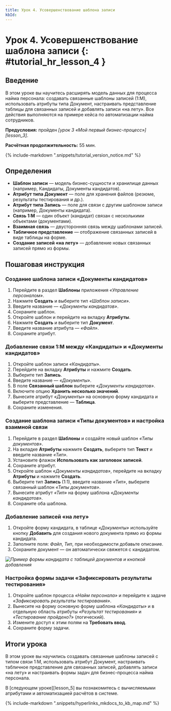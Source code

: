 ```yaml
---
title: Урок 4. Усовершенствование шаблона записи
kbId: 
---
```


# Урок 4. Усовершенствование шаблона записи {: #tutorial_hr_lesson_4 }

## Введение

В этом уроке вы научитесь расширять модель данных для процесса найма персонала: создавать связанные шаблоны записей (1:М), использовать атрибуты типа Документ, настраивать представление таблицы для связанных записей и добавлять записи «на лету». Все действия выполняются на примере кейса по автоматизации найма сотрудников.

**Предусловия:** пройден _[урок 3 «Мой первый бизнес-процесс»][lesson_3]_.

**Расчётная продолжительность:** 55 мин.

{% include-markdown ".snippets/tutorial_version_notice.md" %}

## Определения

- **Шаблон записи** — модель бизнес-сущности и хранилище данных (например, Кандидаты, Документы кандидатов).
- **Атрибут типа Документ** — поле для хранения файлов (резюме, результаты тестирования и др.).
- **Атрибут типа Запись** — поле для связи с другим шаблоном записи (например, Документы кандидата).
- **Связь 1:М** — один объект (кандидат) связан с несколькими объектами (документами).
- **Взаимная связь** — двусторонняя связь между шаблонами записей.
- **Табличное представление** — отображение связанных записей в виде таблицы на форме.
- **Создание записей «на лету»** — добавление новых связанных записей прямо из формы.

## Пошаговая инструкция

### Создание шаблона записи «Документы кандидатов»

1. Перейдите в раздел **Шаблоны** приложения _«Управление персоналом»_.
2. Нажмите **Создать** и выберите тип _«Шаблон записи»_.
3. Введите название — _«Документы кандидатов»_.
4. Сохраните шаблон.
5. Откройте шаблон и перейдите на вкладку **Атрибуты**.
6. Нажмите **Создать** и выберите тип **Документ**.
7. Введите название атрибута — _«Файл»_.
8. Сохраните атрибут.

### Добавление связи 1:М между «Кандидаты» и «Документы кандидатов»

1. Откройте шаблон записи _«Кандидаты»_.
2. Перейдите на вкладку **Атрибуты** и нажмите **Создать**.
3. Выберите тип **Запись**.
4. Введите название — _«Документы»_.
5. В поле **Связанный шаблон** выберите _«Документы кандидатов»_.
6. Включите опцию **Хранить несколько значений**.
7. Вынесите атрибут _«Документы»_ на основную форму кандидата и выберите представление — **Таблица**.
8. Сохраните изменения.

### Создание шаблона записи «Типы документов» и настройка взаимной связи

1. Перейдите в раздел **Шаблоны** и создайте новый шаблон _«Типы документов»_.
2. На вкладке **Атрибуты** нажмите **Создать**, выберите тип **Текст** и введите название _«Тип»_.
3. Установите флажок **Использовать как заголовок записей**.
4. Сохраните атрибут.
5. Откройте шаблон _«Документы кандидатов»_, перейдите на вкладку **Атрибуты** и нажмите **Создать**.
6. Выберите тип **Запись** (1:1), введите название _«Тип»_, выберите связанный шаблон _«Типы документов»_.
7. Вынесите атрибут _«Тип»_ на форму шаблона _«Документы кандидатов»_.
8. Сохраните оба шаблона.

### Добавление записей «на лету»

1. Откройте форму кандидата, в таблице _«Документы»_ используйте кнопку **Добавить** для создания нового документа прямо из формы кандидата.
2. Заполните поля: _Файл_, _Тип_, при необходимости добавьте описание.
3. Сохраните документ — он автоматически свяжется с кандидатом.

_![Пример формы кандидата с таблицей документов и кнопкой добавления](img/lesson_4_candidate_documents_table.png)_

### Настройка формы задачи «Зафиксировать результаты тестирования»

1. Откройте шаблон процесса _«Найм персонала»_ и перейдите к задаче _«Зафиксировать результаты тестирования»_.
2. Вынесите на форму основную форму шаблона _«Кандидаты»_ и в отдельную область атрибуты _«Результат тестирования»_ и _«Тестирование пройдено?»_ (логический).
3. Измените доступ к этим полям на **Требовать ввод**.
4. Сохраните форму задачи.

## Итоги урока

В этом уроке вы научились создавать связанные шаблоны записей с типом связи 1:М, использовать атрибут Документ, настраивать табличное представление для связанных записей, добавлять записи «на лету» и настраивать формы задач для бизнес-процесса найма персонала.

В [следующем уроке][lesson_5] вы познакомитесь с вычисляемыми атрибутами и автоматизацией расчётов в системе.

{% include-markdown ".snippets/hyperlinks_mkdocs_to_kb_map.md" %}
